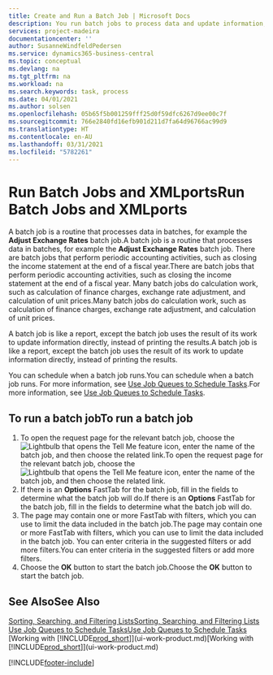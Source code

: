 ```yaml
---
title: Create and Run a Batch Job | Microsoft Docs
description: You run batch jobs to process data and update information, for example, to do periodic accounting activities, or to do calculations.
services: project-madeira
documentationcenter: ''
author: SusanneWindfeldPedersen
ms.service: dynamics365-business-central
ms.topic: conceptual
ms.devlang: na
ms.tgt_pltfrm: na
ms.workload: na
ms.search.keywords: task, process
ms.date: 04/01/2021
ms.author: solsen
ms.openlocfilehash: 05b65f5b001259fff25d0f59dfc6267d9ee00c7f
ms.sourcegitcommit: 766e2840fd16efb901d211d7fa64d96766ac99d9
ms.translationtype: HT
ms.contentlocale: en-AU
ms.lasthandoff: 03/31/2021
ms.locfileid: "5782261"
---
```

# <a name="run-batch-jobs-and-xmlports"></a><span data-ttu-id="1d73e-103">Run Batch Jobs and XMLports</span><span class="sxs-lookup"><span data-stu-id="1d73e-103">Run Batch Jobs and XMLports</span></span>
<span data-ttu-id="1d73e-104">A batch job is a routine that processes data in batches, for example the **Adjust Exchange Rates** batch job.</span><span class="sxs-lookup"><span data-stu-id="1d73e-104">A batch job is a routine that processes data in batches, for example the **Adjust Exchange Rates** batch job.</span></span> <span data-ttu-id="1d73e-105">There are batch jobs that perform periodic accounting activities, such as closing the income statement at the end of a fiscal year.</span><span class="sxs-lookup"><span data-stu-id="1d73e-105">There are batch jobs that perform periodic accounting activities, such as closing the income statement at the end of a fiscal year.</span></span> <span data-ttu-id="1d73e-106">Many batch jobs do calculation work, such as calculation of finance charges, exchange rate adjustment, and calculation of unit prices.</span><span class="sxs-lookup"><span data-stu-id="1d73e-106">Many batch jobs do calculation work, such as calculation of finance charges, exchange rate adjustment, and calculation of unit prices.</span></span>

<span data-ttu-id="1d73e-107">A batch job is like a report, except the batch job uses the result of its work to update information directly, instead of printing the results.</span><span class="sxs-lookup"><span data-stu-id="1d73e-107">A batch job is like a report, except the batch job uses the result of its work to update information directly, instead of printing the results.</span></span>

<span data-ttu-id="1d73e-108">You can schedule when a batch job runs.</span><span class="sxs-lookup"><span data-stu-id="1d73e-108">You can schedule when a batch job runs.</span></span> <span data-ttu-id="1d73e-109">For more information, see [Use Job Queues to Schedule Tasks](admin-job-queues-schedule-tasks.md).</span><span class="sxs-lookup"><span data-stu-id="1d73e-109">For more information, see [Use Job Queues to Schedule Tasks](admin-job-queues-schedule-tasks.md).</span></span>

## <a name="to-run-a-batch-job"></a><span data-ttu-id="1d73e-110">To run a batch job</span><span class="sxs-lookup"><span data-stu-id="1d73e-110">To run a batch job</span></span>
1. <span data-ttu-id="1d73e-111">To open the request page for the relevant batch job, choose the ![Lightbulb that opens the Tell Me feature](media/ui-search/search_small.png "Tell me what you want to do") icon, enter the name of the batch job, and then choose the related link.</span><span class="sxs-lookup"><span data-stu-id="1d73e-111">To open the request page for the relevant batch job, choose the ![Lightbulb that opens the Tell Me feature](media/ui-search/search_small.png "Tell me what you want to do") icon, enter the name of the batch job, and then choose the related link.</span></span>
2. <span data-ttu-id="1d73e-112">If there is an **Options** FastTab for the batch job, fill in the fields to determine what the batch job will do.</span><span class="sxs-lookup"><span data-stu-id="1d73e-112">If there is an **Options** FastTab for the batch job, fill in the fields to determine what the batch job will do.</span></span>
3. <span data-ttu-id="1d73e-113">The page may contain one or more FastTab with filters, which you can use to limit the data included in the batch job.</span><span class="sxs-lookup"><span data-stu-id="1d73e-113">The page may contain one or more FastTab with filters, which you can use to limit the data included in the batch job.</span></span> <span data-ttu-id="1d73e-114">You can enter criteria in the suggested filters or add more filters.</span><span class="sxs-lookup"><span data-stu-id="1d73e-114">You can enter criteria in the suggested filters or add more filters.</span></span>
4. <span data-ttu-id="1d73e-115">Choose the **OK** button to start the batch job.</span><span class="sxs-lookup"><span data-stu-id="1d73e-115">Choose the **OK** button to start the batch job.</span></span>

## <a name="see-also"></a><span data-ttu-id="1d73e-116">See Also</span><span class="sxs-lookup"><span data-stu-id="1d73e-116">See Also</span></span>
[<span data-ttu-id="1d73e-117">Sorting, Searching, and Filtering Lists</span><span class="sxs-lookup"><span data-stu-id="1d73e-117">Sorting, Searching, and Filtering Lists</span></span>](ui-enter-criteria-filters.md)  
[<span data-ttu-id="1d73e-118">Use Job Queues to Schedule Tasks</span><span class="sxs-lookup"><span data-stu-id="1d73e-118">Use Job Queues to Schedule Tasks</span></span>](admin-job-queues-schedule-tasks.md)  
<span data-ttu-id="1d73e-119">[Working with [!INCLUDE[prod_short](includes/prod_short.md)]](ui-work-product.md)</span><span class="sxs-lookup"><span data-stu-id="1d73e-119">[Working with [!INCLUDE[prod_short](includes/prod_short.md)]](ui-work-product.md)</span></span>


[!INCLUDE[footer-include](includes/footer-banner.md)]